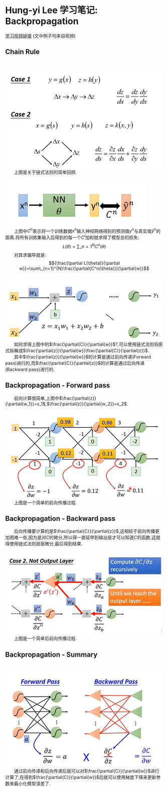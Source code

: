 # Hung-yi Lee 学习笔记: Backpropagation
[学习视频链接](https://www.bilibili.com/video/av48285039/?p=12) (文中例子均来自视频)<br/>
## Chain Rule
&emsp;&emsp;&emsp;&emsp;&emsp;&emsp;&emsp;&emsp;&emsp;&emsp;&emsp;&emsp;![图1_链式法则](1.png)<br/>
&emsp;&emsp;上图是关于链式法则的简单回顾.<br/>
&emsp;&emsp;&emsp;&emsp;&emsp;&emsp;&emsp;&emsp;&emsp;&emsp;&emsp;&emsp;![图2_损失函数](2.png)<br/>
&emsp;&emsp;上图中$C^n$表示将一个训练数据$x^n$输入神经网络得到的预测值$y^n$与真实值$\hat y^n$的距离.将所有训练集输入后得到的每一个$C^i$加和就求得了模型总的损失:
$$L(\theta)=\sum\_{n=1}^{N}C^{n}(\theta)$$
&emsp;&emsp;对其求偏导就是:
$${\frac{\partial L(\theta)}{\partial w}}=\sum\_{n=1}^{N}\frac{\partial{C^n(\theta)}}{\partial{w}}$$
&emsp;&emsp;&emsp;&emsp;&emsp;&emsp;&emsp;&emsp;&emsp;&emsp;&emsp;&emsp;![图3_神经网络](3.png)<br/>
&emsp;&emsp;如何求得上图中的$\frac{\partial{C}}{\partial{w}}$?,可以使用链式法则将原式拆解成$\frac{\partial{z}}{\partial{w}}\frac{\partial{C}}{\partial{z}}$.<br/>
&emsp;&emsp;其中$\frac{\partial{z}}{\partial{w}}$的计算是通过前向传递(Forward pass)进行的,而$\frac{\partial{C}}{\partial{z}}$的计算是通过后向传递(Backward pass)进行的.
## Backpropagation - Forward pass
&emsp;&emsp;前向计算很简单,上图中$\frac{\partial{z}}{\partial{w_1}}=x_1$,$\frac{\partial{z}}{\partial{w_2}}=x_2$.<br/>
&emsp;&emsp;&emsp;&emsp;&emsp;&emsp;&emsp;&emsp;&emsp;&emsp;&emsp;&emsp;![图4_前向传播](4.png)<br/>
&emsp;&emsp;上图是一个简单的前向传播过程.
## Backpropagation - Backward pass
&emsp;&emsp;后向传播要计算的是$\frac{\partial{C}}{\partial{z}}$,这相较于前向传播更加困难一些,因为是对$C$的微分,所以得一直延申到输出层才可以知道$C$的函数,这就得使用链式法则层层微分,最后得到结果.<br/>
&emsp;&emsp;&emsp;&emsp;&emsp;&emsp;&emsp;&emsp;&emsp;&emsp;&emsp;&emsp;![图5_前向传播](5.png)<br/>
&emsp;&emsp;上图是一个简单后前向传播过程.
## Backpropagation - Summary
&emsp;&emsp;&emsp;&emsp;&emsp;&emsp;&emsp;&emsp;&emsp;&emsp;&emsp;&emsp;![图5_总结](6.png)<br/>
&emsp;&emsp;通过前向传递和后向传递后就可以对$\frac{\partial{C}}{\partial{w}}$进行计算了,在得到$\frac{\partial{C}}{\partial{w}}$后就可以使用梯度下降来更新参数来最小化模型误差了.